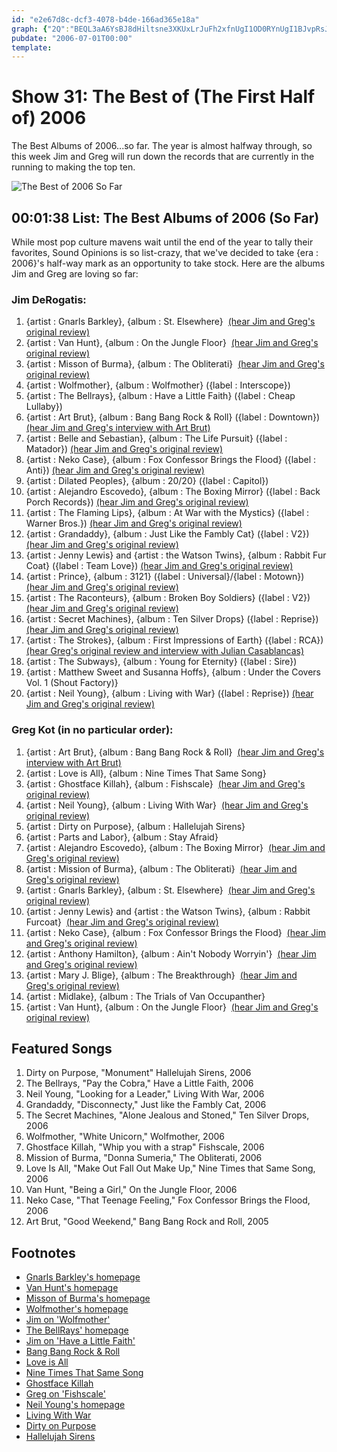 ```yaml
---
id: "e2e67d8c-dcf3-4078-b4de-166ad365e18a"
graph: {"2Q":"BEQL3aA6YsBJ8dHiltsne3XKUxLrJuFh2xfnUgI1OD0RYnUgI1BJvpRsJcYFBC0TmBJvpR3y90JbXCKi3y90J741JQBHQyNLHkGE50kvBLHkGEXLY58qoBuxTkZAyXLY581ztzfiY4Yj1ztzfPwhaTBGYqqBKuZIBGYqqhzTeXDYjA2bODPpJFDELkwH1fBLrIyJFDELBLrIykwH1fQF9MfkwH1fBE0uGwsTnrfu7rwk9RIdOlOPhnyLMqMkvn5nyLMqMkvn5g1XWL4OGNMJUYNE4OGNMBGPgvlIoSqz5dH7BCpYHz5dH7Pth45SLMwHg1XWLk2OMv3et45jbp8dNCAqHyafgiBLCdvmSJKGBERiuPJjHM1L305VV8dBJv24gm0ZbdKhhT8ufQGA"}
pubdate: "2006-07-01T00:00"
template: 
---
```






# Show 31: The Best of (The First Half of) 2006

The Best Albums of 2006...so far. The year is almost halfway through, so this week Jim and Greg will run down the records that are currently in the running to making the top ten.

![The Best of 2006 So Far](https://static.soundopinions.org/images/2006/thumbsup.jpg)



## 00:01:38 List: The Best Albums of 2006 (So Far)

While most pop culture mavens wait until the end of the year to tally their favorites, Sound Opinions is so list-crazy, that we've decided to take {era : 2006}'s half-way mark as an opportunity to take stock. Here are the albums Jim and Greg are loving so far:


### Jim DeRogatis:

1. {artist : Gnarls Barkley}, {album : St. Elsewhere}  [(hear Jim and Greg's original review)](/show/23/)
2. {artist : Van Hunt}, {album : On the Jungle Floor}  [(hear Jim and Greg's original review)](/show/21/)
3. {artist : Misson of Burma}, {album : The Obliterati}  [(hear Jim and Greg's original review)](/show/26/)
4. {artist : Wolfmother}, {album : Wolfmother} ({label : Interscope})
5. {artist : The Bellrays}, {album : Have a Little Faith} ({label : Cheap Lullaby})
6. {artist : Art Brut}, {album : Bang Bang Rock & Roll} ({label : Downtown}) [(hear Jim and Greg's interview with Art Brut)](/show/24/)
7. {artist : Belle and Sebastian}, {album : The Life Pursuit} ({label : Matador}) [(hear Jim and Greg's original review)](/show/12/)
8. {artist : Neko Case}, {album : Fox Confessor Brings the Flood} ({label : Anti}) [(hear Jim and Greg's original review)](/show/14/)
9. {artist : Dilated Peoples}, {album : 20/20} ({label : Capitol})
10. {artist : Alejandro Escovedo}, {album : The Boxing Mirror} ({label : Back Porch Records}) [(hear Jim and Greg's original review)](/show/23/)
11. {artist : The Flaming Lips}, {album : At War with the Mystics} ({label : Warner Bros.}) [(hear Jim and Greg's original review)](/show/19/)
12. {artist : Grandaddy}, {album : Just Like the Fambly Cat} ({label : V2}) [(hear Jim and Greg's original review)](/show/24/)
13. {artist : Jenny Lewis} and {artist : the Watson Twins}, {album : Rabbit Fur Coat} ({label : Team Love}) [(hear Jim and Greg's original review)](/show/8/)
14. {artist : Prince}, {album : 3121} ({label : Universal}/{label : Motown}) [(hear Jim and Greg's original review)](/show/19/)
15. {artist : The Raconteurs}, {album : Broken Boy Soldiers} ({label : V2}) [(hear Jim and Greg's original review)](/show/25/)
16. {artist : Secret Machines}, {album : Ten Silver Drops} ({label : Reprise}) [(hear Jim and Greg's original review)](/show/20/)
17. {artist : The Strokes}, {album : First Impressions of Earth} ({label : RCA}) [(hear Greg's original review and interview with Julian Casablancas)](/show/6/)
18. {artist : The Subways}, {album : Young for Eternity} ({label : Sire})
19. {artist : Matthew Sweet and Susanna Hoffs}, {album : Under the Covers Vol. 1 (Shout Factory)}
20. {artist : Neil Young}, {album : Living with War} ({label : Reprise}) [(hear Jim and Greg's original review)](/show/22/)


### Greg Kot (in no particular order):

1. {artist : Art Brut}, {album : Bang Bang Rock & Roll}  [(hear Jim and Greg's interview with Art Brut)](/show/24/)
2. {artist : Love is All}, {album : Nine Times That Same Song}
3. {artist : Ghostface Killah}, {album : Fishscale}  [(hear Jim and Greg's original review)](show/20/)
4. {artist : Neil Young}, {album : Living With War}  [(hear Jim and Greg's original review)](/show/22/)
5. {artist : Dirty on Purpose}, {album : Hallelujah Sirens}
6. {artist : Parts and Labor}, {album : Stay Afraid}
7. {artist : Alejandro Escovedo}, {album : The Boxing Mirror}  [(hear Jim and Greg's original review)](/show/23/)
8. {artist : Mission of Burma}, {album : The Obliterati}  [(hear Jim and Greg's original review)](/show/26/)
9. {artist : Gnarls Barkley}, {album : St. Elsewhere}  [(hear Jim and Greg's original review)](/show/23/)
10. {artist : Jenny Lewis} and {artist : the Watson Twins}, {album : Rabbit Furcoat}  [(hear Jim and Greg's original review)](/show/8/)
11. {artist : Neko Case}, {album : Fox Confessor Brings the Flood}  [(hear Jim and Greg's original review)](/show/14/)
12. {artist : Anthony Hamilton}, {album : Ain't Nobody Worryin'}  [(hear Jim and Greg's original review)](/show/7/)
13. {artist : Mary J. Blige}, {album : The Breakthrough}  [(hear Jim and Greg's original review)](/show/6/)
14. {artist : Midlake}, {album : The Trials of Van Occupanther}
15. {artist : Van Hunt}, {album : On the Jungle Floor}  [(hear Jim and Greg's original review)](/show/21/)



## Featured Songs

1. Dirty on Purpose, "Monument" Hallelujah Sirens, 2006
2. The Bellrays, "Pay the Cobra," Have a Little Faith, 2006
3. Neil Young, "Looking for a Leader," Living With War, 2006
4. Grandaddy, "Disconnecty," Just like the Fambly Cat, 2006
5. The Secret Machines, "Alone Jealous and Stoned," Ten Silver Drops, 2006
6. Wolfmother, "White Unicorn," Wolfmother, 2006
7. Ghostface Killah, "Whip you with a strap" Fishscale, 2006
8. Mission of Burma, "Donna Sumeria," The Obliterati, 2006
9. Love Is All, "Make Out Fall Out Make Up," Nine Times that Same Song, 2006
10. Van Hunt, "Being a Girl," On the Jungle Floor, 2006
11. Neko Case, "That Teenage Feeling," Fox Confessor Brings the Flood, 2006
12. Art Brut, "Good Weekend," Bang Bang Rock and Roll, 2005



## Footnotes

- [Gnarls Barkley's homepage](http://www.gnarlsbarkley.com/)
- [Van Hunt's homepage](http://www.vanhunt.com/)
- [Misson of Burma's homepage](http://www.missionofburma.com/)
- [Wolfmother's homepage](http://www.wolfmother.com/)
- [Jim on 'Wolfmother'](http://www.jimdero.com/News%202006/April30SpinControl.htm)
- [The BellRays' homepage](http://www.thebellrays.com/)
- [Jim on 'Have a Little Faith'](http://www.suntimes.com/output/derogatis/wkp-news-live16.html)
- [Bang Bang Rock & Roll](http://www.metacritic.com/music/artists/artbrut/bangbangrockandroll%20)
- [Love is All](http://www.myspace.com/loveisall8)
- [Nine Times That Same Song](http://www.amazon.com/gp/product/B000F6ZFU4/104-7262926-4799953?v=glance&n=5174)
- [Ghostface Killah](http://www.islanddefjam.com/artist/home.aspx?artistID=7302)
- [Greg on 'Fishscale'](http://articles.chicagotribune.com/2006-04-14/entertainment/0604140214_1_ghostface-killah-def-jam-wu-tang-clan)
- [Neil Young's homepage](http://neilyoung.com/)
- [Living With War](http://www.neilyoung.com/lwwtoday/)
- [Dirty on Purpose](https://myspace.com/dirtyonpurpose)
- [Hallelujah Sirens](http://www.amazon.com/gp/product/B000FS9NAA/qid=1151682179/sr=2-1/ref=pd_bbs_b_2_1/104-7262926-4799953?s=music&v=glance&n=5174)